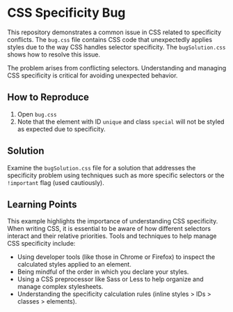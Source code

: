 # CSS Specificity Bug

This repository demonstrates a common issue in CSS related to specificity conflicts.  The `bug.css` file contains CSS code that unexpectedly applies styles due to the way CSS handles selector specificity. The `bugSolution.css` shows how to resolve this issue.

The problem arises from conflicting selectors.  Understanding and managing CSS specificity is critical for avoiding unexpected behavior.

## How to Reproduce

1. Open `bug.css`
2. Note that the element with ID `unique` and class `special` will not be styled as expected due to specificity.

## Solution

Examine the `bugSolution.css` file for a solution that addresses the specificity problem using techniques such as more specific selectors or the `!important` flag (used cautiously).

## Learning Points

This example highlights the importance of understanding CSS specificity.  When writing CSS, it is essential to be aware of how different selectors interact and their relative priorities. Tools and techniques to help manage CSS specificity include:

*   Using developer tools (like those in Chrome or Firefox) to inspect the calculated styles applied to an element.
*   Being mindful of the order in which you declare your styles.
*   Using a CSS preprocessor like Sass or Less to help organize and manage complex stylesheets.
*   Understanding the specificity calculation rules (inline styles > IDs > classes > elements).